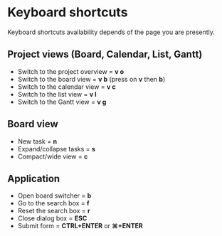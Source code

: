 Keyboard shortcuts
==================

Keyboard shortcuts availability depends of the page you are presently.

Project views (Board, Calendar, List, Gantt)
--------------------------------------------

- Switch to the project overview = **v o**
- Switch to the board view = **v b** (press on **v** then **b**)
- Switch to the calendar view = **v c**
- Switch to the list view = **v l**
- Switch to the Gantt view = **v g**

Board view
----------

- New task = **n**
- Expand/collapse tasks = **s**
- Compact/wide view = **c**

Application
-----------

- Open board switcher = **b**
- Go to the search box = **f**
- Reset the search box = **r**
- Close dialog box = **ESC**
- Submit form = **CTRL+ENTER** or **⌘+ENTER**
